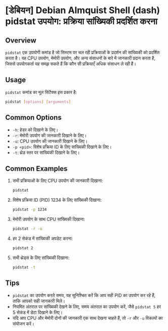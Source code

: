 # [डेबियन] Debian Almquist Shell (dash) pidstat उपयोग: प्रक्रिया सांख्यिकी प्रदर्शित करना

## Overview
`pidstat` एक उपयोगी कमांड है जो सिस्टम पर चल रही प्रक्रियाओं के प्रदर्शन की सांख्यिकी को प्रदर्शित करता है। यह CPU उपयोग, मेमोरी उपयोग, और अन्य संसाधनों के बारे में जानकारी प्रदान करता है, जिससे उपयोगकर्ता यह समझ सकते हैं कि कौन सी प्रक्रियाएँ अधिक संसाधन ले रही हैं।

## Usage
`pidstat` कमांड का मूल सिंटैक्स इस प्रकार है:

```bash
pidstat [options] [arguments]
```

## Common Options
- `-h`: हेडर को दिखाने के लिए।
- `-r`: मेमोरी उपयोग की जानकारी दिखाने के लिए।
- `-u`: CPU उपयोग की जानकारी दिखाने के लिए।
- `-p <pid>`: विशेष प्रक्रिया ID के लिए सांख्यिकी दिखाने के लिए।
- `-t`: थ्रेड स्तर पर सांख्यिकी दिखाने के लिए।

## Common Examples
1. सभी प्रक्रियाओं के लिए CPU उपयोग की जानकारी दिखाना:
   ```bash
   pidstat
   ```

2. विशेष प्रक्रिया ID (PID) 1234 के लिए सांख्यिकी दिखाना:
   ```bash
   pidstat -p 1234
   ```

3. मेमोरी उपयोग के साथ CPU सांख्यिकी दिखाना:
   ```bash
   pidstat -r -u
   ```

4. हर 2 सेकंड में सांख्यिकी अपडेट करना:
   ```bash
   pidstat 2
   ```

5. सभी थ्रेड्स के लिए सांख्यिकी दिखाना:
   ```bash
   pidstat -t
   ```

## Tips
- `pidstat` का उपयोग करते समय, यह सुनिश्चित करें कि आप सही PID का उपयोग कर रहे हैं, ताकि आपको सही जानकारी मिले।
- नियमित अंतराल पर सांख्यिकी देखने के लिए, समय अंतराल का उपयोग करें, जैसे `pidstat 5` हर 5 सेकंड में डेटा दिखाने के लिए।
- यदि आप CPU और मेमोरी दोनों की जानकारी एक साथ देखना चाहते हैं, तो `-r` और `-u` विकल्पों का संयोजन करें।
